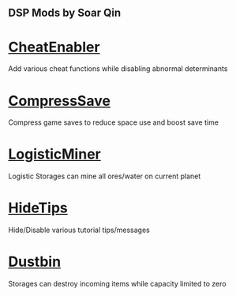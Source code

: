 ﻿## DSP Mods by Soar Qin

# [CheatEnabler](CheatEnabler)

Add various cheat functions while disabling abnormal determinants

# [CompressSave](CompressSave)

Compress game saves to reduce space use and boost save time

# [LogisticMiner](LogisticMiner)

Logistic Storages can mine all ores/water on current planet

# [HideTips](HideTips)

Hide/Disable various tutorial tips/messages

# [Dustbin](Dustbin)

Storages can destroy incoming items while capacity limited to zero